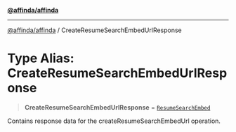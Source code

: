 [**@affinda/affinda**](../README.md)

***

[@affinda/affinda](../globals.md) / CreateResumeSearchEmbedUrlResponse

# Type Alias: CreateResumeSearchEmbedUrlResponse

> **CreateResumeSearchEmbedUrlResponse** = [`ResumeSearchEmbed`](../interfaces/ResumeSearchEmbed.md)

Contains response data for the createResumeSearchEmbedUrl operation.

